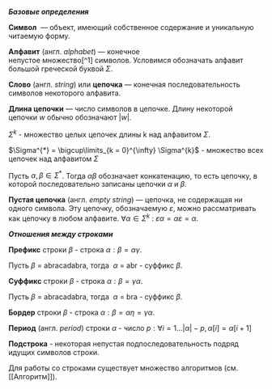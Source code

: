 
***Базовые определения***

**Символ**  — объект, имеющий собственное содержание и уникальную читаемую форму.

**Алфавит** (англ. _alphabet_) — конечное непустое множество[^1] символов. Условимся обозначать алфавит большой греческой буквой $\Sigma$.

**Слово** (англ. _string_) или **цепочка** — конечная последовательность символов некоторого алфавита.

**Длина цепочки** — число символов в цепочке. Длину некоторой цепочки $w$ обычно обозначают $|w|$. 

$\Sigma^{k}$ - множество целых цепочек длины k над алфавитом $\Sigma$.

$\Sigma^{*} = \bigcup\limits_{k = 0}^{\infty} \Sigma^{k}$ - множество всех цепочек над алфавитом $\Sigma$

Пусть $\alpha,\beta \in \Sigma^{*}$. Тогда $\alpha\beta$ обозначает конкатенацию, то есть цепочку, в которой последовательно записаны цепочки $\alpha$ и $\beta$.

**Пустая цепочка** (англ. _empty string_) — цепочка, не содержащая ни одного символа. Эту цепочку, обозначаемую $\varepsilon$, можно рассматривать как цепочку в любом алфавите. $\forall \alpha \in \Sigma^{k}$ : $\varepsilon\alpha = \alpha\varepsilon = \alpha$. 

***Отношения между строками*** 

**Префикс** строки $\beta$ - строка $\alpha : \beta = \alpha\gamma$.

Пусть $\beta$ = abracadabra, тогда  $\alpha$ = abr - суффикс $\beta$. 


**Суффикс** строки $\beta$ - строка $\alpha : \beta = \gamma\alpha$.

Пусть $\beta$ = abracadabra, тогда  $\alpha$ = bra - суффикс $\beta$. 


**Бордер** строки $\beta$ - строка $\alpha : \beta = \alpha\eta =\gamma\alpha$. 

**Период** (англ. _period_) строки $\alpha$ - число $p : \forall i = 1 ... |\alpha|-p, \alpha[i] = \alpha[i+1]$ 

**Подстрока** - некоторая непустая подпоследовательность подряд идущих символов строки. 

Для работы со строками существует множество алгоритмов (см. [[Алгоритм]]). 